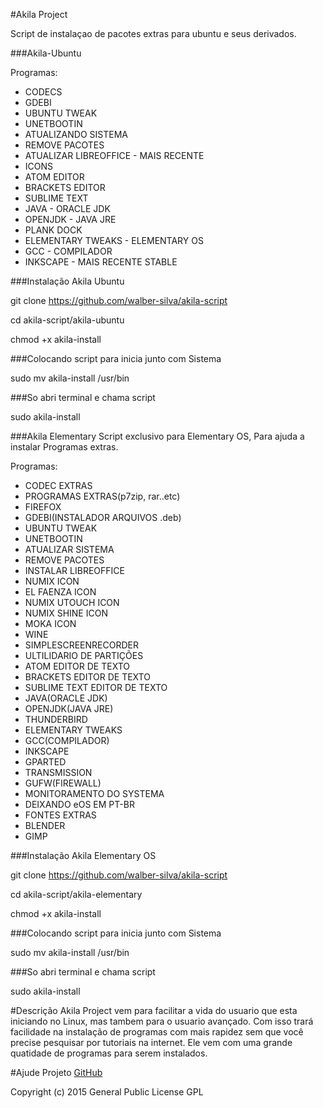 #Akila Project

Script de instalaçao de pacotes extras para ubuntu e seus derivados.

###Akila-Ubuntu

Programas:

- CODECS
- GDEBI
- UBUNTU TWEAK
- UNETBOOTIN
- ATUALIZANDO SISTEMA
- REMOVE PACOTES
- ATUALIZAR LIBREOFFICE - MAIS RECENTE
- ICONS
- ATOM EDITOR
- BRACKETS EDITOR
- SUBLIME TEXT
- JAVA - ORACLE JDK
- OPENJDK - JAVA JRE
- PLANK DOCK
- ELEMENTARY TWEAKS - ELEMENTARY OS
- GCC - COMPILADOR
- INKSCAPE - MAIS RECENTE STABLE

###Instalação Akila Ubuntu

git clone https://github.com/walber-silva/akila-script

cd akila-script/akila-ubuntu

chmod +x akila-install

###Colocando script para inicia junto com Sistema

sudo mv akila-install /usr/bin

###So abri terminal e chama script

sudo akila-install

###Akila Elementary
Script exclusivo para Elementary OS, Para ajuda a instalar Programas extras.

Programas:

- CODEC EXTRAS
- PROGRAMAS EXTRAS(p7zip, rar..etc)
- FIREFOX
- GDEBI(INSTALADOR ARQUIVOS .deb)
- UBUNTU TWEAK
- UNETBOOTIN
- ATUALIZAR SISTEMA
- REMOVE PACOTES
- INSTALAR LIBREOFFICE
- NUMIX ICON
- EL FAENZA ICON
- NUMIX UTOUCH ICON
- NUMIX SHINE ICON
- MOKA ICON
- WINE
- SIMPLESCREENRECORDER
- ULTILIDARIO DE PARTIÇÕES
- ATOM EDITOR DE TEXTO
- BRACKETS EDITOR DE TEXTO
- SUBLIME TEXT EDITOR DE TEXTO
- JAVA(ORACLE JDK)
- OPENJDK(JAVA JRE)
- THUNDERBIRD
- ELEMENTARY TWEAKS
- GCC(COMPILADOR)
- INKSCAPE
- GPARTED
- TRANSMISSION
- GUFW(FIREWALL)
- MONITORAMENTO DO SYSTEMA
- DEIXANDO eOS EM PT-BR
- FONTES EXTRAS
- BLENDER
- GIMP

###Instalação Akila Elementary OS

git clone https://github.com/walber-silva/akila-script

cd akila-script/akila-elementary

chmod +x akila-install

###Colocando script para inicia junto com Sistema

sudo mv akila-install /usr/bin

###So abri terminal e chama script

sudo akila-install

#Descrição
Akila Project vem para facilitar a vida do usuario que esta iniciando no Linux, mas tambem para o usuario avançado. Com isso trará facilidade na instalação de programas com mais rapidez sem que você precise pesquisar por tutoriais na internet. Ele vem com uma grande quatidade de programas para serem instalados.

#Ajude Projeto
[GitHub](https://github.com/walber-silva/akila-script)

Copyright (c) 2015 General Public License GPL
